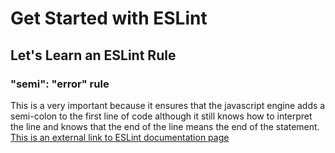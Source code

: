 # Get Started with ESLint
## Let's Learn an ESLint Rule

### "semi": "error" rule
This is a very important because it ensures that the javascript engine adds a semi-colon to the first line of code although it still knows how to interpret the line and knows that the end of the line means the end of the statement.
[This is an external link to ESLint documentation page](https://eslint.org/docs/latest/user-guide/getting-started)
